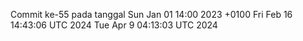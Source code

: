 Commit ke-55 pada tanggal Sun Jan 01 14:00 2023 +0100
Fri Feb 16 14:43:06 UTC 2024
Tue Apr  9 04:13:03 UTC 2024
